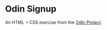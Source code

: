 # Odin Signup

An HTML + CSS exercise from the [Odin Project](https://www.theodinproject.com/lessons/node-path-intermediate-html-and-css-sign-up-form#solutions).
